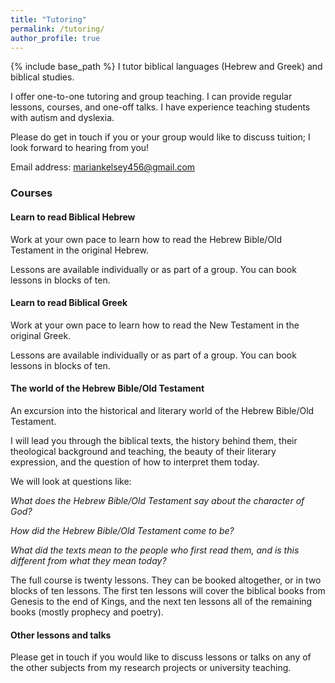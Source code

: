 ```yaml
---
title: "Tutoring"
permalink: /tutoring/
author_profile: true
---
```

{% include base_path %}
I tutor biblical languages (Hebrew and Greek) and biblical studies.

I offer one-to-one tutoring and group teaching. I can provide regular lessons, courses, and one-off talks. I have experience teaching students with autism and dyslexia.

Please do get in touch if you or your group would like to discuss tuition; I look forward to hearing from you!

Email address: mariankelsey456@gmail.com



### Courses

#### Learn to read Biblical Hebrew

Work at your own pace to learn how to read the Hebrew Bible/Old Testament in the original Hebrew.

Lessons are available individually or as part of a group. You can book lessons in blocks of ten.



#### Learn to read Biblical Greek

Work at your own pace to learn how to read the New Testament in the original Greek.

Lessons are available individually or as part of a group. You can book lessons in blocks of ten.



#### The world of the Hebrew Bible/Old Testament

An excursion into the historical and literary world of the Hebrew Bible/Old Testament.

I will lead you through the biblical texts, the history behind them, their theological background and teaching, the beauty of their literary expression, and the question of how to interpret them today.

We will look at questions like:

*What does the Hebrew Bible/Old Testament say about the character of God?*

*How did the Hebrew Bible/Old Testament come to be?*

*What did the texts mean to the people who first read them, and is this different from what they mean today?*

The full course is twenty lessons. They can be booked altogether, or in two blocks of ten lessons. The first ten lessons will cover the biblical books from Genesis to the end of Kings, and the next ten lessons all of the remaining books (mostly prophecy and poetry).



#### Other lessons and talks

Please get in touch if you would like to discuss lessons or talks on any of the other subjects from my research projects or university teaching.
